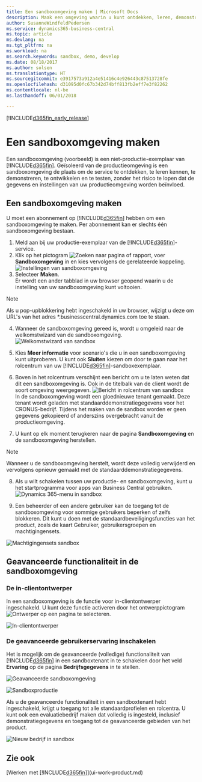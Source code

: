 ```yaml
---
title: Een sandboxomgeving maken | Microsoft Docs
description: Maak een omgeving waarin u kunt ontdekken, leren, demonstreren, ontwikkelen en testen.
author: SusanneWindfeldPedersen
ms.service: dynamics365-business-central
ms.topic: article
ms.devlang: na
ms.tgt_pltfrm: na
ms.workload: na
ms.search.keywords: sandbox, demo, develop
ms.date: 08/18/2017
ms.author: solsen
ms.translationtype: HT
ms.sourcegitcommit: e3917573a912a4e51416c4e926443c87513728fe
ms.openlocfilehash: d31095d0fc67b342d74bff813fb2eff7e3f82262
ms.contentlocale: nl-be
ms.lasthandoff: 06/01/2018

---
```

[!INCLUDE[d365fin_early_release](includes/d365fin_early_release.md.md)]

# <a name="create-a-sandbox-environment"></a>Een sandboxomgeving maken
Een sandboxomgeving (voorbeeld) is een niet-productie-exemplaar van [!INCLUDE[d365fin](includes/d365fin_md.md)]. Geïsoleerd van de productieomgeving is een sandboxomgeving de plaats om de service te ontdekken, te leren kennen, te demonstreren, te ontwikkelen en te testen, zonder het risico te lopen dat de gegevens en instellingen van uw productieomgeving worden beïnvloed.

## <a name="to-create-a-sandbox-environment"></a>Een sandboxomgeving maken
U moet een abonnement op [!INCLUDE[d365fin](includes/d365fin_md.md)] hebben om een sandboxomgeving te maken. Per abonnement kan er slechts één sandboxomgeving bestaan.

1. Meld aan bij uw productie-exemplaar van de [!INCLUDE[d365fin](includes/d365fin_md.md)]-service.
2. Klik op het pictogram ![Zoeken naar pagina of rapport](media/ui-search/search_small.png "pictogram Zoeken naar pagina of rapport"), voer **Sandboxomgeving** in en kies vervolgens de gerelateerde koppeling.
![Instellingen van sandboxomgeving](./media/across-sandbox/sandbox-environment-setup.png)
3. Selecteer **Maken**.  
  Er wordt een ander tabblad in uw browser geopend waarin u de instelling van uw sandboxomgeving kunt voltooien.
> [!NOTE]  
>  Als u pop-upblokkering hebt ingeschakeld in uw browser, wijzigt u deze om URL's van het adres *.businesscentral.dynamics.com toe te staan.   

4. Wanneer de sandboxomgeving gereed is, wordt u omgeleid naar de welkomstwizard van de sandboxomgeving.
![Welkomstwizard van sandbox](./media/across-sandbox/sandbox-wizard.png)

5. Kies **Meer informatie** voor scenario's die u in een sandboxomgeving kunt uitproberen. U kunt ook **Sluiten** kiezen om door te gaan naar het rolcentrum van uw [!INCLUDE[d365fin](includes/d365fin_md.md)]-sandboxexemplaar.
6. Boven in het rolcentrum verschijnt een bericht om u te laten weten dat dit een sandboxomgeving is. Ook in de titelbalk van de client wordt de soort omgeving weergegeven.
![Bericht in rolcentrum van sandbox](./media/across-sandbox/sandbox-rolecenter-notification.png)  
In de sandboxomgeving wordt een gloednieuwe tenant gemaakt. Deze tenant wordt geladen met standaarddemonstratiegegevens voor het CRONUS-bedrijf. Tijdens het maken van de sandbox worden er geen gegevens gekopieerd of anderszins overgebracht vanuit de productieomgeving.
7.  U kunt op elk moment terugkeren naar de pagina **Sandboxomgeving** en de sandboxomgeving herstellen.
> [!NOTE]  
>  Wanneer u de sandboxomgeving herstelt, wordt deze volledig verwijderd en vervolgens opnieuw gemaakt met de standaarddemonstratiegegevens.  

8.  Als u wilt schakelen tussen uw productie- en sandboxomgeving, kunt u het startprogramma voor apps van Business Central gebruiken.
![Dynamics 365-menu in sandbox](./media/across-sandbox/sandbox-dynamics365-menu.png)

9.  Een beheerder of een andere gebruiker kan de toegang tot de sandboxomgeving voor sommige gebruikers beperken of zelfs blokkeren. Dit kunt u doen met de standaardbeveiligingsfuncties van het product, zoals de kaart Gebruiker, gebruikersgroepen en machtigingensets.

![Machtigingensets sandbox](./media/across-sandbox/sandbox-permission-sets.png)

## <a name="advanced-functionality-in-the-sandbox-environment"></a>Geavanceerde functionaliteit in de sandboxomgeving
### <a name="the-in-client-designer"></a>De in-clientontwerper
In een sandboxomgeving is de functie voor in-clientontwerper ingeschakeld. U kunt deze functie activeren door het ontwerppictogram ![Ontwerper](./media/across-sandbox/sandbox-inclient-design-icon.png) op een pagina te selecteren.

![In-clientontwerper](./media/across-sandbox/sandbox-inclient-designer.png)

### <a name="enable-the-advanced-user-experience"></a>De geavanceerde gebruikerservaring inschakelen
Het is mogelijk om de geavanceerde (volledige) functionaliteit van [!INCLUDE[d365fin](includes/d365fin_md.md)] in een sandboxtenant in te schakelen door het veld **Ervaring** op de pagina **Bedrijfsgegevens** in te stellen.

![Geavanceerde sandboxomgeving](./media/across-sandbox/sandbox-advanced.png)

![Sandboxproductie](./media/across-sandbox/sandbox-production.png)

Als u de geavanceerde functionaliteit in een sandboxtenant hebt ingeschakeld, krijgt u toegang tot alle standaardprofielen en rolcentra. U kunt ook een evaluatiebedrijf maken dat volledig is ingesteld, inclusief demonstratiegegevens en toegang tot de geavanceerde gebieden van het product.

![Nieuw bedrijf in sandbox](./media/across-sandbox/sandbox-newcompany.png)


## <a name="see-also"></a>Zie ook
[Werken met [!INCLUDE[d365fin](includes/d365fin_md.md)]](ui-work-product.md)  

